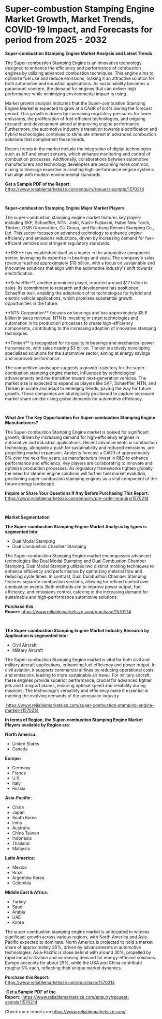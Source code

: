 <p><h1>Super-combustion Stamping Engine Market Growth, Market Trends, COVID-19 Impact, and Forecasts for period from 2025 - 2032</h1></p><p><strong>Super-combustion Stamping Engine Market Analysis and Latest Trends</strong></p>
<p><p>The Super-combustion Stamping Engine is an innovative technology designed to enhance the efficiency and performance of combustion engines by utilizing advanced combustion techniques. This engine aims to optimize fuel use and reduce emissions, making it an attractive solution for both automotive and industrial applications. As sustainability becomes a paramount concern, the demand for engines that can deliver high performance while minimizing environmental impact is rising.</p><p>Market growth analysis indicates that the Super-combustion Stamping Engine Market is expected to grow at a CAGR of 8.4% during the forecast period. This growth is driven by increasing regulatory pressures for lower emissions, the proliferation of fuel-efficient technologies, and ongoing research and development aimed at improving engine performance. Furthermore, the automotive industry's transition towards electrification and hybrid technologies continues to stimulate interest in advanced combustion solutions that complement these trends.</p><p>Recent trends in the market include the integration of digital technologies such as IoT and smart sensors, which enhance monitoring and control of combustion processes. Additionally, collaborations between automotive manufacturers and technology developers are becoming more common, aiming to leverage expertise in creating high-performance engine systems that align with modern environmental standards.</p></p>
<p><strong>Get a Sample PDF of the Report:&nbsp;</strong> <a href="https://www.reliablemarketsize.com/enquiry/request-sample/1570214?utm_campaign=2528&utm_medium=2&utm_source=Github&utm_content=ia&utm_term=25032025&utm_id=super-combustion-stamping-engine">https://www.reliablemarketsize.com/enquiry/request-sample/1570214</a></p>
<p>&nbsp;</p>
<p><strong>Super-combustion Stamping Engine Major Market Players</strong></p>
<p><p>The super-combustion stamping engine market features key players including SKF, Schaeffler, NTN, Jtekt, Nachi-Fujikoshi, Hubei New Torch, Timken, GMB Corporation, CU Group, and Ruichang Renmin Stamping Co., Ltd. This sector focuses on advanced technology to enhance engine efficiency and emissions reductions, driven by increasing demand for fuel-efficient vehicles and stringent regulatory standards.</p><p>**SKF** has established itself as a leader in the automotive component sector, leveraging its expertise in bearings and seals. The company's sales revenue reached approximately $10 billion, with a focus on sustainable and innovative solutions that align with the automotive industry's shift towards electrification.</p><p>**Schaeffler**, another prominent player, reported around $17 billion in sales. Its commitment to research and development has positioned Schaeffler well, enabling the adaptation of its technologies for hybrid and electric vehicle applications, which promises substantial growth opportunities in the future.</p><p>**NTN Corporation** focuses on bearings and has approximately $5.8 billion in sales revenue. NTN is investing in smart technologies and automation in its production processes to create high-efficiency components, contributing to the increasing adoption of innovative stamping techniques.</p><p>**Timken** is recognized for its quality in bearings and mechanical power transmission, with sales nearing $3 billion. Timken is actively developing specialized solutions for the automotive sector, aiming at energy savings and improved performance.</p><p>The competitive landscape suggests a growth trajectory for the super-combustion stamping engine market, influenced by technological advancements and the transition toward next-generation vehicles. The market size is expected to expand as players like SKF, Schaeffler, NTN, and Timken innovate and adapt to emerging trends, paving the way for future growth. These companies are strategically positioned to capture increased market share amidst rising global demands for automotive efficiency.</p></p>
<p>&nbsp;</p>
<p><strong>What Are The Key Opportunities For Super-combustion Stamping Engine Manufacturers?</strong></p>
<p><p>The Super-combustion Stamping Engine market is poised for significant growth, driven by increasing demand for high-efficiency engines in automotive and industrial applications. Recent advancements in combustion technology, alongside a push for sustainability and reduced emissions, are propelling market expansion. Analysts forecast a CAGR of approximately 8% over the next five years, as manufacturers invest in R&D to enhance performance and efficiency. Key players are collaborating to innovate and optimize production processes. As regulatory frameworks tighten globally, the need for cleaner engine solutions will further fuel market evolution, positioning super-combustion stamping engines as a vital component of the future energy landscape.</p></p>
<p><strong>Inquire or Share Your Questions If Any Before Purchasing This Report:</strong> <a href="https://www.reliablemarketsize.com/enquiry/pre-order-enquiry/1570214?utm_campaign=2528&utm_medium=2&utm_source=Github&utm_content=ia&utm_term=25032025&utm_id=super-combustion-stamping-engine">https://www.reliablemarketsize.com/enquiry/pre-order-enquiry/1570214</a></p>
<p>&nbsp;</p>
<p><strong>Market Segmentation</strong></p>
<p><strong>The Super-combustion Stamping Engine Market Analysis by types is segmented into:</strong></p>
<p><ul><li>Dual Modal Stamping</li><li>Dual Combustion Chamber Stamping</li></ul></p>
<p><p>The Super-combustion Stamping Engine market encompasses advanced technologies like Dual Modal Stamping and Dual Combustion Chamber Stamping. Dual Modal Stamping utilizes two distinct molding techniques to enhance efficiency and performance by optimizing material flow and reducing cycle times. In contrast, Dual Combustion Chamber Stamping features separate combustion sections, allowing for refined control over combustion events. Both methods aim to improve power output, fuel efficiency, and emissions control, catering to the increasing demand for sustainable and high-performance automotive solutions.</p></p>
<p><strong>Purchase this Report:&nbsp;</strong><a href="https://www.reliablemarketsize.com/purchase/1570214?utm_campaign=2528&utm_medium=2&utm_source=Github&utm_content=ia&utm_term=25032025&utm_id=super-combustion-stamping-engine">https://www.reliablemarketsize.com/purchase/1570214</a></p>
<p>&nbsp;</p>
<p><strong>The Super-combustion Stamping Engine Market Industry Research by Application is segmented into:</strong></p>
<p><ul><li>Civil Aircraft</li><li>Military Aircraft</li></ul></p>
<p><p>The Super-combustion Stamping Engine market is vital for both civil and military aircraft applications, enhancing fuel efficiency and power output. In civil aviation, it supports commercial airlines by reducing operational costs and emissions, leading to more sustainable air travel. For military aircraft, these engines provide superior performance, crucial for advanced fighter jets and transport planes, ensuring optimal speed and reliability during missions. The technology’s versatility and efficiency make it essential in meeting the evolving demands of the aerospace industry.</p></p>
<p><a href="https://www.reliablemarketsize.com/super-combustion-stamping-engine-market-r1570214?utm_campaign=2528&utm_medium=2&utm_source=Github&utm_content=ia&utm_term=25032025&utm_id=super-combustion-stamping-engine">&nbsp;https://www.reliablemarketsize.com/super-combustion-stamping-engine-market-r1570214</a></p>
<p><strong>In terms of Region, the Super-combustion Stamping Engine Market Players available by Region are:</strong></p>
<p>
    <p> <strong> North America: </strong>
        <ul>
            <li>United States</li>
            <li>Canada</li>
        </ul>
        </p> 
    <p> <strong> Europe: </strong>
        <ul>
            <li>Germany</li>
            <li>France</li>
            <li>U.K.</li>
            <li>Italy</li>
            <li>Russia</li>
        </ul>
        </p> 
    <p> <strong> Asia-Pacific: </strong>
        <ul>
            <li>China</li>
            <li>Japan</li>
            <li>South Korea</li>
            <li>India</li>
            <li>Australia</li>
            <li>China Taiwan</li>
            <li>Indonesia</li>
            <li>Thailand</li>
            <li>Malaysia</li>
        </ul>
        </p> 
    <p> <strong> Latin America: </strong>
        <ul>
            <li>Mexico</li>
            <li>Brazil</li>
            <li>Argentina Korea</li>
            <li>Colombia</li>
        </ul>
        </p> 
    <p> <strong> Middle East & Africa: </strong>
        <ul>
            <li>Turkey</li>
            <li>Saudi</li>
            <li>Arabia</li>
            <li>UAE</li>
            <li>Korea</li>
        </ul>
    </p>
    </p>
<p><p>The super-combustion stamping engine market is anticipated to witness significant growth across various regions, with North America and Asia-Pacific expected to dominate. North America is projected to hold a market share of approximately 35%, driven by advancements in automotive technologies. Asia-Pacific is close behind with around 30%, propelled by rapid industrialization and increasing demand for energy-efficient solutions. Europe accounts for about 25%, while the USA and China contribute roughly 5% each, reflecting their unique market dynamics.</p></p>
<p><strong>Purchase this Report: </strong><a href="https://www.reliablemarketsize.com/purchase/1570214?utm_campaign=2528&utm_medium=2&utm_source=Github&utm_content=ia&utm_term=25032025&utm_id=super-combustion-stamping-engine">https://www.reliablemarketsize.com/purchase/1570214</a></p>
<p>&nbsp;<strong>Get a Sample PDF of the Report:&nbsp;&nbsp;</strong><a href="https://www.reliablemarketsize.com/enquiry/request-sample/1570214?utm_campaign=2528&utm_medium=2&utm_source=Github&utm_content=ia&utm_term=25032025&utm_id=super-combustion-stamping-engine">https://www.reliablemarketsize.com/enquiry/request-sample/1570214</a></p>
<p><strong></strong></p>
<p>Check more reports on <a href="https://www.reliablemarketsize.com/?utm_campaign=2528&utm_medium=2&utm_source=Github&utm_content=ia&utm_term=25032025&utm_id=super-combustion-stamping-engine">https://www.reliablemarketsize.com/</a></p>